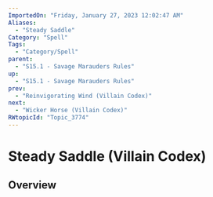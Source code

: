 ```yaml
---
ImportedOn: "Friday, January 27, 2023 12:02:47 AM"
Aliases:
  - "Steady Saddle"
Category: "Spell"
Tags:
  - "Category/Spell"
parent:
  - "S15.1 - Savage Marauders Rules"
up:
  - "S15.1 - Savage Marauders Rules"
prev:
  - "Reinvigorating Wind (Villain Codex)"
next:
  - "Wicker Horse (Villain Codex)"
RWtopicId: "Topic_3774"
---
```

# Steady Saddle (Villain Codex)
## Overview
